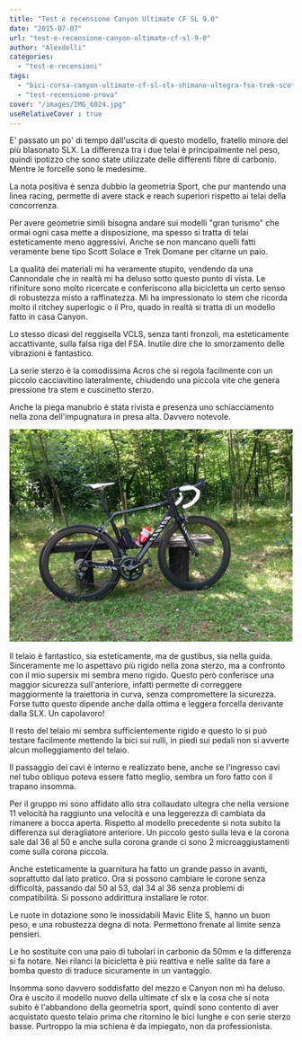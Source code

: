 ```yaml
---
title: "Test e recensione Canyon Ultimate CF SL 9.0"
date: "2015-07-07"
url: "test-e-recensione-canyon-ultimate-cf-sl-9-0"
author: "Alexdelli"
categories: 
  - "test-e-recensioni"
tags: 
  - "bici-corsa-canyon-ultimate-cf-sl-slx-shimano-ultegra-fsa-trek-scott"
  - "test-recensione-prova"
cover: "/images/IMG_6024.jpg"
useRelativeCover : true
---
```


E' passato un po' di tempo dall'uscita di questo modello, fratello minore del più blasonato SLX. La differenza tra i due telai è principalmente nel peso, quindi ipotizzo che sono state utilizzate delle differenti fibre di carbonio. Mentre le forcelle sono le medesime.

La nota positiva è senza dubbio la geometria Sport, che pur mantendo una linea racing, permette di avere stack e reach superiori rispetto ai telai della concorrenza.

Per avere geometrie simili bisogna andare sui modelli "gran turismo" che ormai ogni casa mette a disposizione, ma spesso si tratta di telai esteticamente meno aggressivi. Anche se non mancano quelli fatti veramente bene tipo Scott Solace e Trek Domane per citarne un paio.

La qualità dei materiali mi ha veramente stupito, vendendo da una Cannondale che in realtà mi ha deluso sotto questo punto di vista. Le rifiniture sono molto ricercate e conferiscono alla bicicletta un certo senso di robustezza misto a raffinatezza. Mi ha impressionato lo stem che ricorda molto il ritchey superlogic o il Pro, quado in realtà si tratta di un modello fatto in casa Canyon.

Lo stesso dicasi del reggisella VCLS, senza tanti fronzoli, ma esteticamente accattivante, sulla falsa riga del FSA. Inutile dire che lo smorzamento delle vibrazioni è fantastico.

La serie sterzo è la comodissima Acros che si regola facilmente con un piccolo cacciavitino lateralmente, chiudendo una piccola vite che genera pressione tra stem e cuscinetto sterzo.

Anche la piega manubrio è stata rivista e presenza uno schiacciamento nella zona dell'impugnatura in presa alta. Davvero notevole.

[![Canyon Ultimate CF SL](images/IMG_6016.jpg)](http://alexdelli.it/wp-content/uploads/2015/07/IMG_6016.jpg)

Il telaio è fantastico, sia esteticamente, ma de gustibus, sia nella guida. Sinceramente me lo aspettavo più rigido nella zona sterzo, ma a confronto con il mio supersix mi sembra meno rigido. Questo però conferisce una maggior sicurezza sull'anteriore, infatti permette di correggere maggiormente la traiettoria in curva, senza compromettere la sicurezza. Forse tutto questo dipende anche dalla ottima e leggera forcella derivante dalla SLX. Un capolavoro!

Il resto del telaio mi sembra sufficientemente rigido e questo lo si può testare facilmente mettendo la bici sui rulli, in piedi sui pedali non si avverte alcun molleggiamento del telaio.

Il passaggio dei cavi è interno e realizzato bene, anche se l'ingresso cavi nel tubo obliquo poteva essere fatto meglio, sembra un foro fatto con il trapano insomma.

Per il gruppo mi sono affidato allo stra collaudato ultegra che nella versione 11 velocità ha raggiunto una velocità e una leggerezza di cambiata da rimanere a bocca aperta. Rispetto al modello precedente si nota subito la differenza sul deragliatore anteriore. Un piccolo gesto sulla leva e la corona sale dal 36 al 50 e anche sulla corona grande ci sono 2 microaggiustamenti come sulla corona piccola.

Anche esteticamente la guarnitura ha fatto un grande passo in avanti, soprattutto dal lato pratico. Ora si possono cambiare le corone senza difficoltà, passando dal 50 al 53, dal 34 al 36 senza problemi di compatibilità. Si possono addirittura installare le rotor.

Le ruote in dotazione sono le inossidabili Mavic Elite S, hanno un buon peso, e una robustezza degna di nota. Permettono frenate al limite senza pensieri.

Le ho sostituite con una paio di tubolari in carbonio da 50mm e la differenza si fa notare. Nei rilanci la bicicletta è più reattiva e nelle salite da fare a bomba questo di traduce sicuramente in un vantaggio.

Insomma sono davvero soddisfatto del mezzo e Canyon non mi ha deluso. Ora è uscito il modello nuovo della ultimate cf slx e la cosa che si nota subito è l'abbandono della geometria sport, quindi sono contento di aver acquistato questo telaio prima che ritornino le bici lunghe e con serie sterzo basse. Purtroppo la mia schiena è da impiegato, non da professionista.
